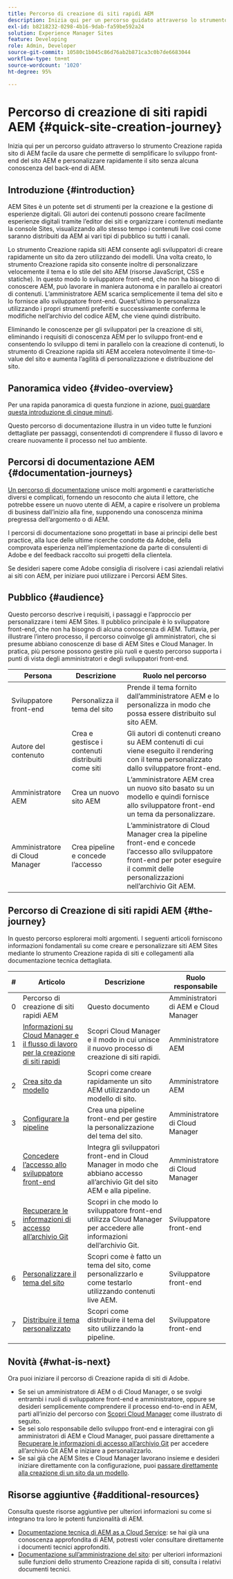 ```yaml
---
title: Percorso di creazione di siti rapidi AEM
description: Inizia qui per un percorso guidato attraverso lo strumento Creazione rapida sito di AEM facile da usare che permette di semplificare lo sviluppo front-end del sito AEM e personalizzare rapidamente il sito senza alcuna conoscenza del back-end di AEM.
exl-id: b8218232-0298-4b16-9dab-fa59be592a24
solution: Experience Manager Sites
feature: Developing
role: Admin, Developer
source-git-commit: 10580c1b045c86d76ab2b871ca3c0b7de6683044
workflow-type: tm+mt
source-wordcount: '1020'
ht-degree: 95%

---
```


# Percorso di creazione di siti rapidi AEM {#quick-site-creation-journey}

Inizia qui per un percorso guidato attraverso lo strumento Creazione rapida sito di AEM facile da usare che permette di semplificare lo sviluppo front-end del sito AEM e personalizzare rapidamente il sito senza alcuna conoscenza del back-end di AEM.

## Introduzione {#introduction}

AEM Sites è un potente set di strumenti per la creazione e la gestione di esperienze digitali. Gli autori dei contenuti possono creare facilmente esperienze digitali tramite l’editor dei siti e organizzare i contenuti mediante la console Sites, visualizzando allo stesso tempo i contenuti live così come saranno distribuiti da AEM ai vari tipi di pubblico su tutti i canali.

Lo strumento Creazione rapida siti AEM consente agli sviluppatori di creare rapidamente un sito da zero utilizzando dei modelli. Una volta creato, lo strumento Creazione rapida sito consente inoltre di personalizzare velocemente il tema e lo stile del sito AEM (risorse JavaScript, CSS e statiche). In questo modo lo sviluppatore front-end, che non ha bisogno di conoscere AEM, può lavorare in maniera autonoma e in parallelo ai creatori di contenuti. L’amministratore AEM scarica semplicemente il tema del sito e lo fornisce allo sviluppatore front-end. Quest&#39;ultimo lo personalizza utilizzando i propri strumenti preferiti e successivamente conferma le modifiche nell’archivio del codice AEM, che viene quindi distribuito.

Eliminando le conoscenze per gli sviluppatori per la creazione di siti, eliminando i requisiti di conoscenza AEM per lo sviluppo front-end e consentendo lo sviluppo di temi in parallelo con la creazione di contenuti, lo strumento di Creazione rapida siti AEM accelera notevolmente il time-to-value del sito e aumenta l’agilità di personalizzazione e distribuzione del sito.

## Panoramica video {#video-overview}

Per una rapida panoramica di questa funzione in azione, [puoi guardare questa introduzione di cinque minuti](https://www.youtube.com/watch?v=NQeQ1jZ7ZBw).

Questo percorso di documentazione illustra in un video tutte le funzioni dettagliate per passaggi, consentendoti di comprendere il flusso di lavoro e creare nuovamente il processo nel tuo ambiente.

## Percorsi di documentazione AEM {#documentation-journeys}

[Un percorso di documentazione](/help/journey-documentation/documentation-journeys.md) unisce molti argomenti e caratteristiche diversi e complicati, fornendo un resoconto che aiuta il lettore, che potrebbe essere un nuovo utente di AEM, a capire e risolvere un problema di business dall’inizio alla fine, supponendo una conoscenza minima pregressa dell’argomento o di AEM.

I percorsi di documentazione sono progettati in base ai principi delle best practice, alla luce delle ultime ricerche condotte da Adobe, della comprovata esperienza nell’implementazione da parte di consulenti di Adobe e del feedback raccolto sui progetti della clientela.

Se desideri sapere come Adobe consiglia di risolvere i casi aziendali relativi ai siti con AEM, per iniziare puoi utilizzare i Percorsi AEM Sites.

## Pubblico {#audience}

Questo percorso descrive i requisiti, i passaggi e l’approccio per personalizzare i temi AEM Sites. Il pubblico principale è lo sviluppatore front-end, che non ha bisogno di alcuna conoscenza di AEM. Tuttavia, per illustrare l’intero processo, il percorso coinvolge gli amministratori, che si presume abbiano conoscenze di base di AEM Sites e Cloud Manager. In pratica, più persone possono gestire più ruoli e questo percorso supporta i punti di vista degli amministratori e degli sviluppatori front-end.

| Persona | Descrizione | Ruolo nel percorso |
|---|---|---|
| Sviluppatore front-end | Personalizza il tema del sito | Prende il tema fornito dall’amministratore AEM e lo personalizza in modo che possa essere distribuito sul sito AEM. |
| Autore del contenuto | Crea e gestisce i contenuti distribuiti come siti | Gli autori di contenuti creano su AEM contenuti di cui viene eseguito il rendering con il tema personalizzato dallo sviluppatore front-end. |
| Amministratore AEM | Crea un nuovo sito AEM | L’amministratore AEM crea un nuovo sito basato su un modello e quindi fornisce allo sviluppatore front-end un tema da personalizzare. |
| Amministratore di Cloud Manager | Crea pipeline e concede l’accesso | L’amministratore di Cloud Manager crea la pipeline front-end e concede l’accesso allo sviluppatore front-end per poter eseguire il commit delle personalizzazioni nell’archivio Git AEM. |

## Percorso di Creazione di siti rapidi AEM {#the-journey}

In questo percorso esplorerai molti argomenti. I seguenti articoli forniscono informazioni fondamentali su come creare e personalizzare siti AEM Sites mediante lo strumento Creazione rapida di siti e collegamenti alla documentazione tecnica dettagliata.

| # | Articolo | Descrizione | Ruolo responsabile |
|---|---|---|--|
| 0 | Percorso di creazione di siti rapidi AEM | Questo documento | Amministratori di AEM e Cloud Manager |
| 1 | [Informazioni su Cloud Manager e il flusso di lavoro per la creazione di siti rapidi](cloud-manager.md) | Scopri Cloud Manager e il modo in cui unisce il nuovo processo di creazione di siti rapidi. | Amministratore AEM |
| 2 | [Crea sito da modello](create-site.md) | Scopri come creare rapidamente un sito AEM utilizzando un modello di sito. | Amministratore AEM |
| 3 | [Configurare la pipeline](pipeline-setup.md) | Crea una pipeline front-end per gestire la personalizzazione del tema del sito. | Amministratore di Cloud Manager |
| 4 | [Concedere l’accesso allo sviluppatore front-end](grant-access.md) | Integra gli sviluppatori front-end in Cloud Manager in modo che abbiano accesso all’archivio Git del sito AEM e alla pipeline. | Amministratore di Cloud Manager |
| 5 | [Recuperare le informazioni di accesso all’archivio Git](retrieve-access.md) | Scopri in che modo lo sviluppatore front-end utilizza Cloud Manager per accedere alle informazioni dell’archivio Git. | Sviluppatore front-end |
| 6 | [Personalizzare il tema del sito](customize-theme.md) | Scopri come è fatto un tema del sito, come personalizzarlo e come testarlo utilizzando contenuti live AEM. | Sviluppatore front-end |
| 7 | [Distribuire il tema personalizzato](deploy-theme.md) | Scopri come distribuire il tema del sito utilizzando la pipeline. | Sviluppatore front-end |

## Novità {#what-is-next}

Ora puoi iniziare il percorso di Creazione rapida di siti di Adobe.

* Se sei un amministratore di AEM o di Cloud Manager, o se svolgi entrambi i ruoli di sviluppatore front-end e amministratore, oppure se desideri semplicemente comprendere il processo end-to-end in AEM, parti all’inizio del percorso con [Scopri Cloud Manager](cloud-manager.md) come illustrato di seguito.
* Se sei solo responsabile dello sviluppo front-end e interagirai con gli amministratori di AEM e Cloud Manager, puoi passare direttamente a [Recuperare le informazioni di accesso all’archivio Git](retrieve-access.md) per accedere all’archivio Git AEM e iniziare a personalizzarlo.
* Se sai già che AEM Sites e Cloud Manager lavorano insieme e desideri iniziare direttamente con la configurazione, puoi [passare direttamente alla creazione di un sito da un modello](create-site.md).

## Risorse aggiuntive {#additional-resources}

Consulta queste risorse aggiuntive per ulteriori informazioni su come si integrano tra loro le potenti funzionalità di AEM.

* [Documentazione tecnica di AEM as a Cloud Service](https://experienceleague.adobe.com/docs/experience-manager-cloud-service.html?lang=it): se hai già una conoscenza approfondita di AEM, potresti voler consultare direttamente i documenti tecnici approfonditi.
* [Documentazione sull’amministrazione del sito](/help/sites-cloud/administering/site-creation/create-site.md): per ulteriori informazioni sulle funzioni dello strumento Creazione rapida di siti, consulta i relativi documenti tecnici.
